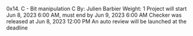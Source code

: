 0x14. C - Bit manipulation
C
 By: Julien Barbier
 Weight: 1
 Project will start Jun 8, 2023 6:00 AM, must end by Jun 9, 2023 6:00 AM
 Checker was released at Jun 8, 2023 12:00 PM
 An auto review will be launched at the deadline
